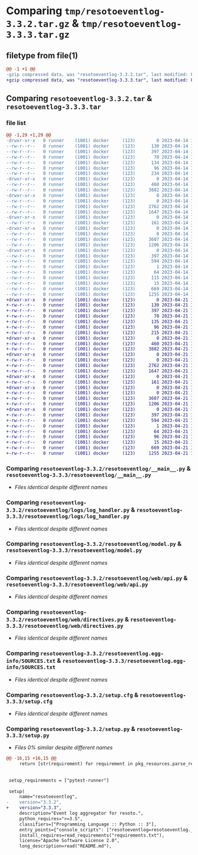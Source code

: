 # Comparing `tmp/resotoeventlog-3.3.2.tar.gz` & `tmp/resotoeventlog-3.3.3.tar.gz`

## filetype from file(1)

```diff
@@ -1 +1 @@
-gzip compressed data, was "resotoeventlog-3.3.2.tar", last modified: Fri Apr 14 16:14:13 2023, max compression
+gzip compressed data, was "resotoeventlog-3.3.3.tar", last modified: Fri Apr 21 14:37:43 2023, max compression
```

## Comparing `resotoeventlog-3.3.2.tar` & `resotoeventlog-3.3.3.tar`

### file list

```diff
@@ -1,29 +1,29 @@
-drwxr-xr-x   0 runner    (1001) docker     (123)        0 2023-04-14 16:14:13.756357 resotoeventlog-3.3.2/
--rw-r--r--   0 runner    (1001) docker     (123)      130 2023-04-14 16:12:48.000000 resotoeventlog-3.3.2/MANIFEST.in
--rw-r--r--   0 runner    (1001) docker     (123)      397 2023-04-14 16:14:13.756357 resotoeventlog-3.3.2/PKG-INFO
--rw-r--r--   0 runner    (1001) docker     (123)       70 2023-04-14 16:12:48.000000 resotoeventlog-3.3.2/README.md
--rw-r--r--   0 runner    (1001) docker     (123)      134 2023-04-14 16:12:48.000000 resotoeventlog-3.3.2/requirements-dev.txt
--rw-r--r--   0 runner    (1001) docker     (123)       96 2023-04-14 16:12:48.000000 resotoeventlog-3.3.2/requirements-test.txt
--rw-r--r--   0 runner    (1001) docker     (123)      234 2023-04-14 16:12:48.000000 resotoeventlog-3.3.2/requirements.txt
-drwxr-xr-x   0 runner    (1001) docker     (123)        0 2023-04-14 16:14:13.756357 resotoeventlog-3.3.2/resotoeventlog/
--rw-r--r--   0 runner    (1001) docker     (123)      460 2023-04-14 16:12:48.000000 resotoeventlog-3.3.2/resotoeventlog/__init__.py
--rw-r--r--   0 runner    (1001) docker     (123)     3882 2023-04-14 16:12:48.000000 resotoeventlog-3.3.2/resotoeventlog/__main__.py
-drwxr-xr-x   0 runner    (1001) docker     (123)        0 2023-04-14 16:14:13.756357 resotoeventlog-3.3.2/resotoeventlog/logs/
--rw-r--r--   0 runner    (1001) docker     (123)        0 2023-04-14 16:12:48.000000 resotoeventlog-3.3.2/resotoeventlog/logs/__init__.py
--rw-r--r--   0 runner    (1001) docker     (123)     2762 2023-04-14 16:12:48.000000 resotoeventlog-3.3.2/resotoeventlog/logs/log_handler.py
--rw-r--r--   0 runner    (1001) docker     (123)     1647 2023-04-14 16:12:48.000000 resotoeventlog-3.3.2/resotoeventlog/model.py
-drwxr-xr-x   0 runner    (1001) docker     (123)        0 2023-04-14 16:14:13.756357 resotoeventlog-3.3.2/resotoeventlog/ui/
--rw-r--r--   0 runner    (1001) docker     (123)      161 2023-04-14 16:12:48.000000 resotoeventlog-3.3.2/resotoeventlog/ui/index.html
-drwxr-xr-x   0 runner    (1001) docker     (123)        0 2023-04-14 16:14:13.756357 resotoeventlog-3.3.2/resotoeventlog/web/
--rw-r--r--   0 runner    (1001) docker     (123)        0 2023-04-14 16:12:48.000000 resotoeventlog-3.3.2/resotoeventlog/web/__init__.py
--rw-r--r--   0 runner    (1001) docker     (123)     3607 2023-04-14 16:12:48.000000 resotoeventlog-3.3.2/resotoeventlog/web/api.py
--rw-r--r--   0 runner    (1001) docker     (123)     1206 2023-04-14 16:12:48.000000 resotoeventlog-3.3.2/resotoeventlog/web/directives.py
-drwxr-xr-x   0 runner    (1001) docker     (123)        0 2023-04-14 16:14:13.756357 resotoeventlog-3.3.2/resotoeventlog.egg-info/
--rw-r--r--   0 runner    (1001) docker     (123)      397 2023-04-14 16:14:13.000000 resotoeventlog-3.3.2/resotoeventlog.egg-info/PKG-INFO
--rw-r--r--   0 runner    (1001) docker     (123)      594 2023-04-14 16:14:13.000000 resotoeventlog-3.3.2/resotoeventlog.egg-info/SOURCES.txt
--rw-r--r--   0 runner    (1001) docker     (123)        1 2023-04-14 16:14:13.000000 resotoeventlog-3.3.2/resotoeventlog.egg-info/dependency_links.txt
--rw-r--r--   0 runner    (1001) docker     (123)       64 2023-04-14 16:14:13.000000 resotoeventlog-3.3.2/resotoeventlog.egg-info/entry_points.txt
--rw-r--r--   0 runner    (1001) docker     (123)      115 2023-04-14 16:14:13.000000 resotoeventlog-3.3.2/resotoeventlog.egg-info/requires.txt
--rw-r--r--   0 runner    (1001) docker     (123)       15 2023-04-14 16:14:13.000000 resotoeventlog-3.3.2/resotoeventlog.egg-info/top_level.txt
--rw-r--r--   0 runner    (1001) docker     (123)      669 2023-04-14 16:14:13.760357 resotoeventlog-3.3.2/setup.cfg
--rw-r--r--   0 runner    (1001) docker     (123)     1255 2023-04-14 16:12:48.000000 resotoeventlog-3.3.2/setup.py
+drwxr-xr-x   0 runner    (1001) docker     (123)        0 2023-04-21 14:37:43.166362 resotoeventlog-3.3.3/
+-rw-r--r--   0 runner    (1001) docker     (123)      130 2023-04-21 14:35:51.000000 resotoeventlog-3.3.3/MANIFEST.in
+-rw-r--r--   0 runner    (1001) docker     (123)      397 2023-04-21 14:37:43.166362 resotoeventlog-3.3.3/PKG-INFO
+-rw-r--r--   0 runner    (1001) docker     (123)       70 2023-04-21 14:35:51.000000 resotoeventlog-3.3.3/README.md
+-rw-r--r--   0 runner    (1001) docker     (123)      135 2023-04-21 14:35:51.000000 resotoeventlog-3.3.3/requirements-dev.txt
+-rw-r--r--   0 runner    (1001) docker     (123)       96 2023-04-21 14:35:51.000000 resotoeventlog-3.3.3/requirements-test.txt
+-rw-r--r--   0 runner    (1001) docker     (123)      215 2023-04-21 14:35:51.000000 resotoeventlog-3.3.3/requirements.txt
+drwxr-xr-x   0 runner    (1001) docker     (123)        0 2023-04-21 14:37:43.166362 resotoeventlog-3.3.3/resotoeventlog/
+-rw-r--r--   0 runner    (1001) docker     (123)      460 2023-04-21 14:35:51.000000 resotoeventlog-3.3.3/resotoeventlog/__init__.py
+-rw-r--r--   0 runner    (1001) docker     (123)     3882 2023-04-21 14:35:51.000000 resotoeventlog-3.3.3/resotoeventlog/__main__.py
+drwxr-xr-x   0 runner    (1001) docker     (123)        0 2023-04-21 14:37:43.166362 resotoeventlog-3.3.3/resotoeventlog/logs/
+-rw-r--r--   0 runner    (1001) docker     (123)        0 2023-04-21 14:35:51.000000 resotoeventlog-3.3.3/resotoeventlog/logs/__init__.py
+-rw-r--r--   0 runner    (1001) docker     (123)     2762 2023-04-21 14:35:51.000000 resotoeventlog-3.3.3/resotoeventlog/logs/log_handler.py
+-rw-r--r--   0 runner    (1001) docker     (123)     1647 2023-04-21 14:35:51.000000 resotoeventlog-3.3.3/resotoeventlog/model.py
+drwxr-xr-x   0 runner    (1001) docker     (123)        0 2023-04-21 14:37:43.166362 resotoeventlog-3.3.3/resotoeventlog/ui/
+-rw-r--r--   0 runner    (1001) docker     (123)      161 2023-04-21 14:35:51.000000 resotoeventlog-3.3.3/resotoeventlog/ui/index.html
+drwxr-xr-x   0 runner    (1001) docker     (123)        0 2023-04-21 14:37:43.166362 resotoeventlog-3.3.3/resotoeventlog/web/
+-rw-r--r--   0 runner    (1001) docker     (123)        0 2023-04-21 14:35:51.000000 resotoeventlog-3.3.3/resotoeventlog/web/__init__.py
+-rw-r--r--   0 runner    (1001) docker     (123)     3607 2023-04-21 14:35:51.000000 resotoeventlog-3.3.3/resotoeventlog/web/api.py
+-rw-r--r--   0 runner    (1001) docker     (123)     1206 2023-04-21 14:35:51.000000 resotoeventlog-3.3.3/resotoeventlog/web/directives.py
+drwxr-xr-x   0 runner    (1001) docker     (123)        0 2023-04-21 14:37:43.166362 resotoeventlog-3.3.3/resotoeventlog.egg-info/
+-rw-r--r--   0 runner    (1001) docker     (123)      397 2023-04-21 14:37:43.000000 resotoeventlog-3.3.3/resotoeventlog.egg-info/PKG-INFO
+-rw-r--r--   0 runner    (1001) docker     (123)      594 2023-04-21 14:37:43.000000 resotoeventlog-3.3.3/resotoeventlog.egg-info/SOURCES.txt
+-rw-r--r--   0 runner    (1001) docker     (123)        1 2023-04-21 14:37:43.000000 resotoeventlog-3.3.3/resotoeventlog.egg-info/dependency_links.txt
+-rw-r--r--   0 runner    (1001) docker     (123)       64 2023-04-21 14:37:43.000000 resotoeventlog-3.3.3/resotoeventlog.egg-info/entry_points.txt
+-rw-r--r--   0 runner    (1001) docker     (123)       96 2023-04-21 14:37:43.000000 resotoeventlog-3.3.3/resotoeventlog.egg-info/requires.txt
+-rw-r--r--   0 runner    (1001) docker     (123)       15 2023-04-21 14:37:43.000000 resotoeventlog-3.3.3/resotoeventlog.egg-info/top_level.txt
+-rw-r--r--   0 runner    (1001) docker     (123)      669 2023-04-21 14:37:43.166362 resotoeventlog-3.3.3/setup.cfg
+-rw-r--r--   0 runner    (1001) docker     (123)     1255 2023-04-21 14:35:51.000000 resotoeventlog-3.3.3/setup.py
```

### Comparing `resotoeventlog-3.3.2/resotoeventlog/__main__.py` & `resotoeventlog-3.3.3/resotoeventlog/__main__.py`

 * *Files identical despite different names*

### Comparing `resotoeventlog-3.3.2/resotoeventlog/logs/log_handler.py` & `resotoeventlog-3.3.3/resotoeventlog/logs/log_handler.py`

 * *Files identical despite different names*

### Comparing `resotoeventlog-3.3.2/resotoeventlog/model.py` & `resotoeventlog-3.3.3/resotoeventlog/model.py`

 * *Files identical despite different names*

### Comparing `resotoeventlog-3.3.2/resotoeventlog/web/api.py` & `resotoeventlog-3.3.3/resotoeventlog/web/api.py`

 * *Files identical despite different names*

### Comparing `resotoeventlog-3.3.2/resotoeventlog/web/directives.py` & `resotoeventlog-3.3.3/resotoeventlog/web/directives.py`

 * *Files identical despite different names*

### Comparing `resotoeventlog-3.3.2/resotoeventlog.egg-info/SOURCES.txt` & `resotoeventlog-3.3.3/resotoeventlog.egg-info/SOURCES.txt`

 * *Files identical despite different names*

### Comparing `resotoeventlog-3.3.2/setup.cfg` & `resotoeventlog-3.3.3/setup.cfg`

 * *Files identical despite different names*

### Comparing `resotoeventlog-3.3.2/setup.py` & `resotoeventlog-3.3.3/setup.py`

 * *Files 0% similar despite different names*

```diff
@@ -16,15 +16,15 @@
     return [str(requirement) for requirement in pkg_resources.parse_requirements(read(fname))]
 
 
 setup_requirements = ["pytest-runner"]
 
 setup(
     name="resotoeventlog",
-    version="3.3.2",
+    version="3.3.3",
     description="Event log aggregator for resoto.",
     python_requires=">=3.5",
     classifiers=["Programming Language :: Python :: 3"],
     entry_points={"console_scripts": ["resotoeventlog=resotoeventlog.__main__:main"]},
     install_requires=read_requirements("requirements.txt"),
     license="Apache Software License 2.0",
     long_description=read("README.md"),
```

